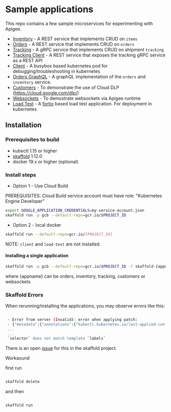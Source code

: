 # Sample applications

This repo contains a few sample microservices for experimenting with Apigee.

* [Inventory](./inventory) - A REST service that implements CRUD on `items`
* [Orders](./orders) - A REST service that implements CRUD on `orders`
* [Tracking](./tracking) - A gRPC service that implements CRUD on shipment `tracking`
* [Tracking Client](./tracking) - A REST service that exposes the tracking gRPC service as a REST API
* [Client](./client) - A busybox based kubernetes pod for debugging/troubleshooting in kubernetes
* [Orders GraphQL](./orders-gql) - A graphQL implementation of the `orders` and `inventory` service.
* [Customers](./customers) - To demonstrate the use of Cloud DLP (https://cloud.google.com/dlp/)
* [Websockets](./websockets) - To demostrate websockets via Apigee runtime
* [Load Test](./load-test) - A [fortio](https://github.com/fortio/fortio) based load test application. For deployment in kubernetes

## Installation

### Prerequisites to build

* kubectl 1.15 or higher
* [skaffold](https://skaffold.dev/) 1.12.0
* docker 19.x or higher (optional)

### Install steps

* Option 1 - Use Cloud Build

PREREQUISITES: Cloud Build service account must have role: "Kubernetes Engine Developer"

```bash
export GOOGLE_APPLICATION_CREDENTIALS=my-service-account.json
skaffold run -p gcb --default-repo=gcr.io/$PROJECT_ID
```

* Option 2 - local docker

```bash
skaffold run --default-repo=gcr.io/[PROJECT_ID]
```

NOTE: `client` and `load-test` are not installed.

#### Installing a single application

```bash
skaffold run -p gcb --default-repo=gcr.io/$PROJECT_ID -f skaffold-{appname}.yaml
```

where {appname} can be orders, inventory, tracking, customers or websockets

### Skaffold Errors

When rerunning/installing the applications, you may observe errors like this:

```bash

 - Error from server (Invalid): error when applying patch:
 - {"metadata":{"annotations":{"kubectl.kubernetes.io/last-applied-configuration":"{\"apiVersion\":\"extensions/v1beta1\",\"kind\":\"Deployment\",\"metadata\":{\"annotations\":{},\"labels\":{\"app.kubernetes.io/managed-by\":\"skaffold-v1.1.0\",\"skaffold.dev/builder\":\"google-cloud-build\",\"skaffold.dev/cleanup\":\"true\",\"skaffold.dev/deployer\":
 ...
 ...
 `selector` does not match template `labels`
 ```

 There is an open [issue](https://github.com/GoogleContainerTools/skaffold/issues/3133) for this in the skaffold project.

 Workaound

 first run

 ```bash

 skaffold delete
 ```

and then

```bash

skaffold run
```
